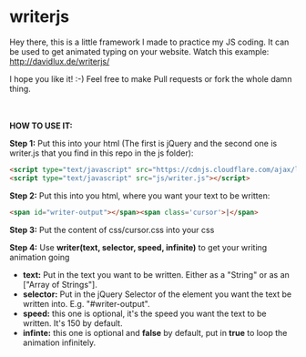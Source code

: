 # writerjs

Hey there, this is a little framework I made to practice my JS coding. It can be used to get animated typing on your website. Watch this example: http://davidlux.de/writerjs/

I hope you like it! :-) Feel free to make Pull requests or fork the whole damn thing.

<br>
<br>
<strong>HOW TO USE IT:</strong>

<strong>Step 1:</strong> Put this into your html (The first is jQuery and the second one is writer.js that you find in this repo in the js folder):
```html
<script type="text/javascript" src="https://cdnjs.cloudflare.com/ajax/libs/jquery/2.2.3/jquery.js"></script>
<script type="text/javascript" src="js/writer.js"></script>
```

<strong>Step 2:</strong> Put this into you html, where you want your text to be written:
```html
<span id="writer-output"></span><span class='cursor'>|</span>
```

<strong>Step 3:</strong> Put the content of css/cursor.css into your css

<strong>Step 4:</strong> Use <strong>writer(text, selector, speed, infinite)</strong> to get your writing animation going

- <strong>text:</strong> Put in the text you want to be written. Either as a "String" or as an ["Array of Strings"].
- <strong>selector:</strong> Put in the jQuery Selector of the element you want the text be written into. E.g. "#writer-output".
- <strong>speed:</strong> this one is optional, it's the speed you want the text to be written. It's 150 by default.
- <strong>infinte:</strong> this one is optional and <strong>false</strong> by default, put in <strong>true</strong> to loop the animation infinitely.
